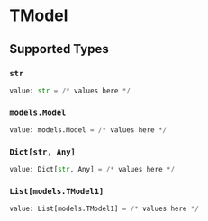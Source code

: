 # TModel


## Supported Types

### `str`

```python
value: str = /* values here */
```

### `models.Model`

```python
value: models.Model = /* values here */
```

### `Dict[str, Any]`

```python
value: Dict[str, Any] = /* values here */
```

### `List[models.TModel1]`

```python
value: List[models.TModel1] = /* values here */
```

